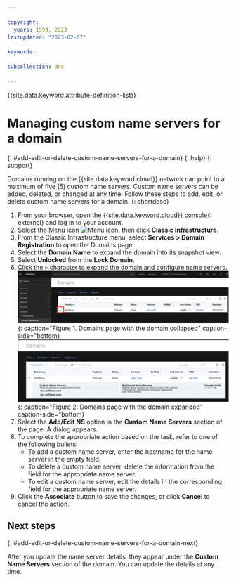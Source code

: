 ```yaml
---

copyright:
  years: 1994, 2023
lastupdated: "2023-02-07"

keywords:

subcollection: dns

---
```


{{site.data.keyword.attribute-definition-list}}

# Managing custom name servers for a domain
{: #add-edit-or-delete-custom-name-servers-for-a-domain}
{: help}
{: support}

Domains running on the {{site.data.keyword.cloud}} network can point to a maximum of five (5) custom name servers. Custom name servers can be added, deleted, or changed at any time. Follow these steps to add, edit, or delete custom name servers for a domain.
{: shortdesc}

1. From your browser, open the [{{site.data.keyword.cloud}} console](https://{DomainName}/){: external} and log in to your account.
1. Select the Menu icon ![Menu icon](../../icons/icon_hamburger.svg), then click **Classic Infrastructure**.
1. From the Classic Infrastructure menu, select **Services > Domain Registration** to open the Domains page.
1. Select the **Domain Name** to expand the domain into its snapshot view.
1. Select **Unlocked** from the **Lock Domain**.
1. Click the `>` character to expand the domain and configure name servers.
    ![Sample domains collapsed image](images/custom-name-server-collapsed.png "Image of the Domains page with the domain collapsed"){: caption="Figure 1. Domains page with the domain collapsed" caption-side="bottom}
    ![Sample domains expanded image](images/custom-name-server-expanded.png "Image of the Domains page with the domain expanded"){: caption="Figure 2. Domains page with the domain expanded" caption-side="bottom}
1. Select the **Add/Edit NS** option in the **Custom Name Servers** section of the page. A dialog appears.
1. To complete the appropriate action based on the task, refer to one of the following bullets:
    * To add a custom name server, enter the hostname for the name server in the empty field.
    * To delete a custom name server, delete the information from the field for the appropriate name server.
    * To edit a custom name server, edit the details in the corresponding field for the appropriate name server.
1. Click the **Associate** button to save the changes, or click **Cancel** to cancel the action.

## Next steps
{: #add-edit-or-delete-custom-name-servers-for-a-domain-next}

After you update the name server details, they appear under the **Custom Name Servers** section of the domain. You can update the details at any time.
